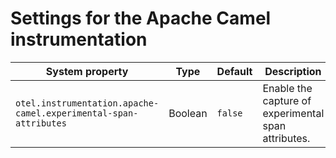 # Settings for the Apache Camel instrumentation

| System property | Type | Default | Description |
|---|---|---|---|
| `otel.instrumentation.apache-camel.experimental-span-attributes` | Boolean | `false` | Enable the capture of experimental span attributes.  |
